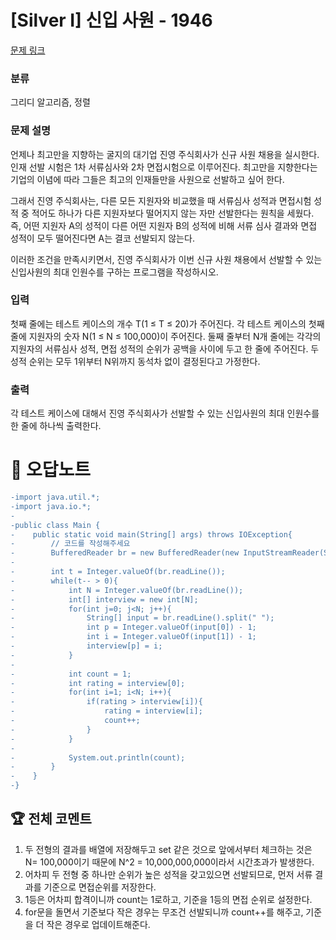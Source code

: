 # [Silver I] 신입 사원 - 1946 

[문제 링크](https://www.acmicpc.net/problem/1946) 

### 분류

그리디 알고리즘, 정렬

### 문제 설명

<p>언제나 최고만을 지향하는 굴지의 대기업 진영 주식회사가 신규 사원 채용을 실시한다. 인재 선발 시험은 1차 서류심사와 2차 면접시험으로 이루어진다. 최고만을 지향한다는 기업의 이념에 따라 그들은 최고의 인재들만을 사원으로 선발하고 싶어 한다.</p>

<p>그래서 진영 주식회사는, 다른 모든 지원자와 비교했을 때 서류심사 성적과 면접시험 성적 중 적어도 하나가 다른 지원자보다 떨어지지 않는 자만 선발한다는 원칙을 세웠다. 즉, 어떤 지원자 A의 성적이 다른 어떤 지원자 B의 성적에 비해 서류 심사 결과와 면접 성적이 모두 떨어진다면 A는 결코 선발되지 않는다.</p>

<p>이러한 조건을 만족시키면서, 진영 주식회사가 이번 신규 사원 채용에서 선발할 수 있는 신입사원의 최대 인원수를 구하는 프로그램을 작성하시오.</p>

### 입력 

 <p>첫째 줄에는 테스트 케이스의 개수 T(1 ≤ T ≤ 20)가 주어진다. 각 테스트 케이스의 첫째 줄에 지원자의 숫자 N(1 ≤ N ≤ 100,000)이 주어진다. 둘째 줄부터 N개 줄에는 각각의 지원자의 서류심사 성적, 면접 성적의 순위가 공백을 사이에 두고 한 줄에 주어진다. 두 성적 순위는 모두 1위부터 N위까지 동석차 없이 결정된다고 가정한다.</p>

### 출력 

 <p>각 테스트 케이스에 대해서 진영 주식회사가 선발할 수 있는 신입사원의 최대 인원수를 한 줄에 하나씩 출력한다.</p>



#  🚀  오답노트 

```diff
-import java.util.*;
-import java.io.*;
-
-public class Main {
-    public static void main(String[] args) throws IOException{
-        // 코드를 작성해주세요
-        BufferedReader br = new BufferedReader(new InputStreamReader(System.in));
-        
-        int t = Integer.valueOf(br.readLine());
-        while(t-- > 0){
-            int N = Integer.valueOf(br.readLine());
-            int[] interview = new int[N];
-            for(int j=0; j<N; j++){
-                String[] input = br.readLine().split(" ");
-                int p = Integer.valueOf(input[0]) - 1;
-                int i = Integer.valueOf(input[1]) - 1;
-                interview[p] = i; 
-            }
-            
-            int count = 1;
-            int rating = interview[0];
-            for(int i=1; i<N; i++){
-                if(rating > interview[i]){
-                    rating = interview[i];
-                    count++;
-                }
-            }
-            
-            System.out.println(count);
-        }
-    }
-}

```


 ## 🏆 전체 코멘트 

1. 두 전형의 결과를 배열에 저장해두고 set 같은 것으로 앞에서부터 체크하는 것은 N= 100,000이기 때문에 N^2 = 10,000,000,000이라서 시간초과가 발생한다.
2. 어차피 두 전형 중 하나만 순위가 높은 성적을 갖고있으면 선발되므로, 먼저 서류 결과를 기준으로 면접순위를 저장한다.
3. 1등은 어차피 합격이니까 count는 1로하고, 기준을 1등의 면접 순위로 설정한다.
4. for문을 돌면서 기준보다 작은 경우는 무조건 선발되니까 count++를 해주고, 기준을 더 작은 경우로 업데이트해준다.